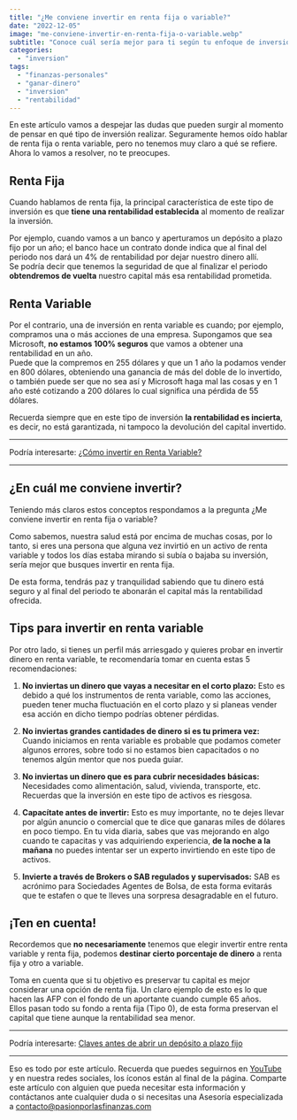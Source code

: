 ```yaml
---
title: "¿Me conviene invertir en renta fija o variable?"
date: "2022-12-05"
image: "me-conviene-invertir-en-renta-fija-o-variable.webp"
subtitle: "Conoce cuál sería mejor para ti según tu enfoque de inversión"
categories: 
  - "inversion"
tags: 
  - "finanzas-personales"
  - "ganar-dinero"
  - "inversion"
  - "rentabilidad"
---
```


En este artículo vamos a despejar las dudas que pueden surgir al momento de pensar en qué tipo de inversión realizar. Seguramente hemos oído hablar de renta fija o renta variable, pero no tenemos muy claro a qué se refiere.  
Ahora lo vamos a resolver, no te preocupes.

## Renta Fija

Cuando hablamos de renta fija, la principal característica de este tipo de inversión es que **tiene una rentabilidad establecida** al momento de realizar la inversión.

Por ejemplo, cuando vamos a un banco y aperturamos un depósito a plazo fijo por un año; el banco hace un contrato donde indica que al final del periodo nos dará un 4% de rentabilidad por dejar nuestro dinero allí.  
Se podría decir que tenemos la seguridad de que al finalizar el periodo **obtendremos de vuelta** nuestro capital más esa rentabilidad prometida.

## Renta Variable

Por el contrario, una de inversión en renta variable es cuando; por ejemplo, compramos una o más acciones de una empresa. Supongamos que sea Microsoft, **no estamos 100% seguros** que vamos a obtener una rentabilidad en un año.  
Puede que la compremos en 255 dólares y que un 1 año la podamos vender en 800 dólares, obteniendo una ganancia de más del doble de lo invertido, o también puede ser que no sea así y Microsoft haga mal las cosas y en 1 año esté cotizando a 200 dólares lo cual significa una pérdida de 55 dólares.

Recuerda siempre que en este tipo de inversión **la rentabilidad es incierta**, es decir, no está garantizada, ni tampoco la devolución del capital invertido.

* * *

Podría interesarte: [¿Cómo invertir en Renta Variable?](https://pasionporlasfinanzas.tvalverde.tech/posts/como-invertir-en-acciones/)

* * *

## ¿En cuál me conviene invertir?

Teniendo más claros estos conceptos respondamos a la pregunta ¿Me conviene invertir en renta fija o variable?

Como sabemos, nuestra salud está por encima de muchas cosas, por lo tanto, si eres una persona que alguna vez invirtió en un activo de renta variable y todos los días estaba mirando si subía o bajaba su inversión, sería mejor que busques invertir en renta fija.

De esta forma, tendrás paz y tranquilidad sabiendo que tu dinero está seguro y al final del periodo te abonarán el capital más la rentabilidad ofrecida.

## Tips para invertir en renta variable

Por otro lado, si tienes un perfil más arriesgado y quieres probar en invertir dinero en renta variable, te recomendaría tomar en cuenta estas 5 recomendaciones:

1. **No inviertas un dinero que vayas a necesitar en el corto plazo:** Esto es debido a qué los instrumentos de renta variable, como las acciones, pueden tener mucha fluctuación en el corto plazo y si planeas vender esa acción en dicho tiempo podrías obtener pérdidas.  
    

3. **No inviertas grandes cantidades de dinero si es tu primera vez:** Cuando iniciamos en renta variable es probable que podamos cometer algunos errores, sobre todo si no estamos bien capacitados o no tenemos algún mentor que nos pueda guiar.  
    

5. **No inviertas un dinero que es para cubrir necesidades básicas:** Necesidades como alimentación, salud, vivienda, transporte, etc. Recuerdas que la inversión en este tipo de activos es riesgosa.  
    

7. **Capacítate antes de invertir:** Esto es muy importante, no te dejes llevar por algún anuncio o comercial que te dice que ganaras miles de dólares en poco tiempo. En tu vida diaria, sabes que vas mejorando en algo cuando te capacitas y vas adquiriendo experiencia, **de la noche a la mañana** no puedes intentar ser un experto invirtiendo en este tipo de activos.  
    

9. **Invierte a través de Brokers o SAB regulados y supervisados:** SAB es acrónimo para Sociedades Agentes de Bolsa, de esta forma evitarás que te estafen o que te lleves una sorpresa desagradable en el futuro.

## ¡Ten en cuenta!

Recordemos que **no necesariamente** tenemos que elegir invertir entre renta variable y renta fija, podemos **destinar cierto porcentaje de dinero** a renta fija y otro a variable.

Toma en cuenta que si tu objetivo es preservar tu capital es mejor considerar una opción de renta fija. Un claro ejemplo de esto es lo que hacen las AFP con el fondo de un aportante cuando cumple 65 años.  
Ellos pasan todo su fondo a renta fija (Tipo 0), de esta forma preservan el capital que tiene aunque la rentabilidad sea menor.

* * *

Podría interesarte: [Claves antes de abrir un depósito a plazo fijo](https://pasionporlasfinanzas.tvalverde.tech/posts/claves-antes-de-abrir-un-deposito-a-plazo-fijo/)

* * *

Eso es todo por este artículo. Recuerda que puedes seguirnos en [YouTube](https://www.youtube.com/@PasionporlasFinanzas) y en nuestra redes sociales, los íconos están al final de la página. Comparte este artículo con alguien que pueda necesitar esta información y contáctanos ante cualquier duda o si necesitas una Asesoría especializada a [contacto@pasionporlasfinanzas.com](mailto:contacto@pasionporlasfinanzas.com)

